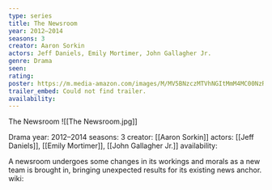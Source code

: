 ```yaml
---
type: series
title: The Newsroom
year: 2012–2014
seasons: 3
creator: Aaron Sorkin
actors: Jeff Daniels, Emily Mortimer, John Gallagher Jr.
genre: Drama
seen:
rating: 
poster: https://m.media-amazon.com/images/M/MV5BNzczMTVhNGItMmM4MC00NzRlLWEwMmUtMTJlZDE4NDhhMWZhXkEyXkFqcGdeQXVyMTA3MzQ4MTc0._V1_SX300.jpg
trailer_embed: Could not find trailer.
availability:
---
```

The Newsroom
![[The Newsroom.jpg]]

Drama
year: 2012–2014
seasons: 3
creator: [[Aaron Sorkin]]
actors: [[Jeff Daniels]], [[Emily Mortimer]], [[John Gallagher Jr.]]
availability:

A newsroom undergoes some changes in its workings and morals as a new team is brought in, bringing unexpected results for its existing news anchor.
wiki: 


